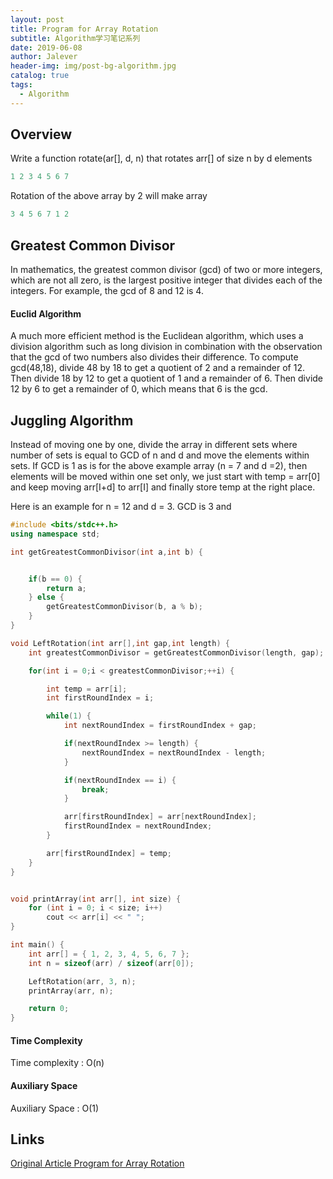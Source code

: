 ```yaml
---
layout: post
title: Program for Array Rotation
subtitle: Algorithm学习笔记系列
date: 2019-06-08
author: Jalever
header-img: img/post-bg-algorithm.jpg
catalog: true
tags:
  - Algorithm
---
```


## Overview
Write a function rotate(ar[], d, n) that rotates arr[] of size n by d elements

```cpp
1 2 3 4 5 6 7
```

Rotation of the above array by 2 will make array

```cpp
3 4 5 6 7 1 2
```

## Greatest Common Divisor
In mathematics, the greatest common divisor (gcd) of two or more integers, which are not all zero, is the largest positive integer that divides each of the integers. For example, the gcd of 8 and 12 is 4.

#### Euclid Algorithm
A much more efficient method is the Euclidean algorithm, which uses a division algorithm such as long division in combination with the observation that the gcd of two numbers also divides their difference. To compute gcd(48,18), divide 48 by 18 to get a quotient of 2 and a remainder of 12. Then divide 18 by 12 to get a quotient of 1 and a remainder of 6. Then divide 12 by 6 to get a remainder of 0, which means that 6 is the gcd.

## Juggling Algorithm
Instead of moving one by one, divide the array in different sets
where number of sets is equal to GCD of n and d and move the elements within sets.
If GCD is 1 as is for the above example array (n = 7 and d =2), then elements will be moved within one set only, we just start with temp = arr[0] and keep moving arr[I+d] to arr[I] and finally store temp at the right place.

Here is an example for n = 12 and d = 3. GCD is 3 and

```cpp
#include <bits/stdc++.h>
using namespace std;

int getGreatestCommonDivisor(int a,int b) {


    if(b == 0) {
        return a;
    } else {
        getGreatestCommonDivisor(b, a % b);
    }
}

void LeftRotation(int arr[],int gap,int length) {
    int greatestCommonDivisor = getGreatestCommonDivisor(length, gap);

    for(int i = 0;i < greatestCommonDivisor;++i) {

        int temp = arr[i];
        int firstRoundIndex = i;

        while(1) {
            int nextRoundIndex = firstRoundIndex + gap;

            if(nextRoundIndex >= length) {
                nextRoundIndex = nextRoundIndex - length;
            }

            if(nextRoundIndex == i) {
                break;
            }

            arr[firstRoundIndex] = arr[nextRoundIndex];
            firstRoundIndex = nextRoundIndex;
        }

        arr[firstRoundIndex] = temp;
    }
}


void printArray(int arr[], int size) {
	for (int i = 0; i < size; i++)
		cout << arr[i] << " ";
}

int main() {
	int arr[] = { 1, 2, 3, 4, 5, 6, 7 };
	int n = sizeof(arr) / sizeof(arr[0]);

	LeftRotation(arr, 3, n);
	printArray(arr, n);

	return 0;
}
```

#### Time Complexity
Time complexity : O(n)

#### Auxiliary Space
Auxiliary Space : O(1)

## Links
[Original Article Program for Array Rotation](https://www.geeksforgeeks.org/array-rotation/)
